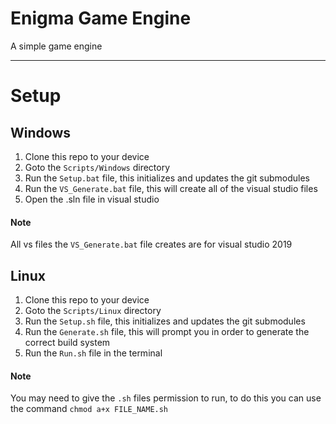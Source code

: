 # Enigma Game Engine
A simple game engine

---
# Setup
## Windows
1. Clone this repo to your device
2. Goto the `Scripts/Windows` directory
3. Run the `Setup.bat` file, this initializes and updates the git submodules
4. Run the `VS_Generate.bat` file, this will create all of the visual studio files
5. Open the .sln file in visual studio

#### Note
All vs files the `VS_Generate.bat` file creates are for visual studio 2019

## Linux
1. Clone this repo to your device
2. Goto the `Scripts/Linux` directory
3. Run the `Setup.sh` file, this initializes and updates the git submodules
4. Run the `Generate.sh` file, this will prompt you in order to generate the correct build system
5. Run the `Run.sh` file in the terminal

#### Note
You may need to give the `.sh` files permission to run, to do this you can use the command `chmod a+x FILE_NAME.sh`